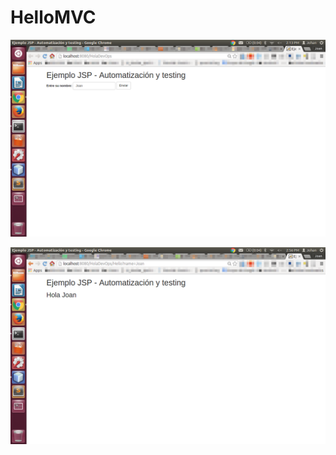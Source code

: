 # HelloMVC

![alt tag](https://github.com/kerojohan/HelloMVC/blob/master/web/img/1-Form.png?raw=true)

![alt tag](https://github.com/kerojohan/HelloMVC/blob/master/web/img/2-Response.png?raw=true)
